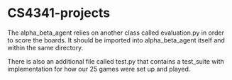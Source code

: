 # CS4341-projects

The alpha_beta_agent relies on another class called evaluation.py in order to score the boards. 
It should be imported into alpha_beta_agent itself and within the same directory.

There is also an additional file called test.py that contains a test_suite with implementation for
how our 25 games were set up and played.